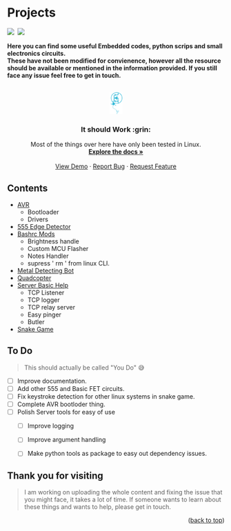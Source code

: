 # Projects  

<p align = "left" ><a href="http://linkedin.com/in/ankit-sultania-27942b114"><img src="https://img.shields.io/badge/LinkedIn-0077B5?style=for-the-badge&logo=linkedin&logoColor=white"/></a>&nbsp;
<a href="mailto:sultania1ankit@gmail.com?subject=Mail From GitHub Profile"><img src="https://img.shields.io/badge/Gmail-D14836?style=for-the-badge&logo=gmail&logoColor=white"/></a>&nbsp;</p>

**Here you can find some useful Embedded codes, python scrips and small electronics circuits.\
These have not been modified for convienence, however all the resource should be available or mentioned in the information provided. If you still face any issue feel free to get in touch.**


<br />
<div align="center">
  <a href="https://github.com/sultania1ankit/">
    <img src="https://github.com/sultania1ankit/projects/blob/master/images/my_icons/logo_raw.png" alt="Logo" width="30" height="50">
  </a>

  <h3 align="center">It should Work :grin:</h3>

  <p align="center">
    Most of the things over here have only been tested in Linux.
    <br />
    <a href="https://github.com/sultania1ankit/projects/"><strong>Explore the docs »</strong></a>
    <br />
    <br />
    <a href="https://github.com/sultania1ankit/projects/">View Demo</a>
    ·
    <a href="https://github.com/sultania1ankit/projects/">Report Bug</a>
    ·
    <a href="https://github.com/sultania1ankit/projects/">Request Feature</a>
  </p>
</div>

<!-- ABOUT THE PROJECT -->
## Contents

* [AVR](https://github.com/sultania1ankit/projects/)
  * Bootloader
  * Drivers
* [555 Edge Detector](https://github.com/sultania1ankit/projects/)
* [Bashrc Mods](https://github.com/sultania1ankit/projects/)
  * Brightness handle
  * Custom MCU Flasher
  * Notes Handler
  * supress ' rm ' from linux CLI.
* [Metal Detecting Bot](https://github.com/sultania1ankit/projects/)
* [Quadcopter](https://github.com/sultania1ankit/projects/)
* [Server Basic Help](https://github.com/sultania1ankit/projects/)
  * TCP Listener
  * TCP logger
  * TCP relay server
  * Easy pinger
  * Butler
* [Snake Game](https://github.com/sultania1ankit/projects/)

## To Do

>This should actually be called  "You Do"  :sweat_smile:

- [ ] Improve documentation.
- [ ] Add other 555 and Basic FET circuits.
- [ ] Fix keystroke detection for other linux systems in snake game.
- [ ] Complete AVR bootloder thing.
- [ ] Polish Server tools for easy of use
    - [ ] Improve logging
    - [ ] Improve argument handling
    - [ ] Make python tools as package to easy out dependency issues.


## Thank you for visiting 

> I am working on uploading the whole content and fixing the issue that you might face, it takes a lot of time. If someone wants to learn about these things and wants to help, please get in touch.

<p align="right">(<a href="#top">back to top</a>)</p>



